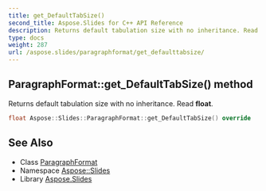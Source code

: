 ```yaml
---
title: get_DefaultTabSize()
second_title: Aspose.Slides for C++ API Reference
description: Returns default tabulation size with no inheritance. Read float.
type: docs
weight: 287
url: /aspose.slides/paragraphformat/get_defaulttabsize/
---
```

## ParagraphFormat::get_DefaultTabSize() method


Returns default tabulation size with no inheritance. Read **float**.

```cpp
float Aspose::Slides::ParagraphFormat::get_DefaultTabSize() override
```

## See Also

* Class [ParagraphFormat](../)
* Namespace [Aspose::Slides](../../)
* Library [Aspose.Slides](../../../)